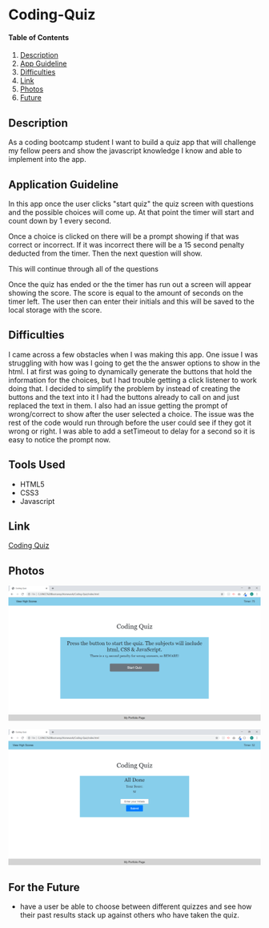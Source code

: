 # Coding-Quiz

#### Table of Contents
1. [Description](#Description)
2. [App Guideline](#Application-Guideline)
3. [Difficulties](#Difficulties)
4. [Link](https://mrtrpak.github.io/Coding-Quiz/)
5. [Photos](#Photos)
6. [Future](#For-the-Future)

## Description

As a coding bootcamp student I want to build a quiz app that will challenge my fellow peers and show the javascript knowledge I know and able to implement into the app.

## Application Guideline

In this app once the user clicks "start quiz" the quiz screen with questions and the possible choices will come up. At that point the timer will start and count down by 1 every second. 

Once a choice is clicked on there will be a prompt showing if that was correct or incorrect. If it was incorrect there will be a 15 second penalty deducted from the timer. Then the next question will show.

This will continue through all of the questions

Once the quiz has ended or the the timer has run out a screen will appear showing the score. The score is equal to the amount of seconds on the timer left. The user then can enter their initials and this will be saved to the local storage with the score.

## Difficulties

I came across a few obstacles when I was making this app. One issue I was struggling with how was I going to get the the answer options to show in the html. I at first was going to dynamically generate the buttons that hold the information for the choices, but I had trouble getting a click listener to work doing that. I decided to simplify the problem by instead of creating the buttons and the text into it I had the buttons already to call on and just replaced the text in them. I also had an issue getting the prompt of wrong/correct to show after the user selected a choice. The issue was the rest of the code would run through before the user could see if they got it wrong or right. I was able to add a setTimeout to delay for a second so it is easy to notice the prompt now. 

## Tools Used

- HTML5
- CSS3
- Javascript

## Link

[Coding Quiz](https://mrtrpak.github.io/Coding-Quiz/)

## Photos

![website photo](/photos/homepage.png)

![score screen photo](/photos/scorescreen.png)

## For the Future

- have a user be able to choose between different quizzes and see how their past results stack up against others who have taken the quiz.
